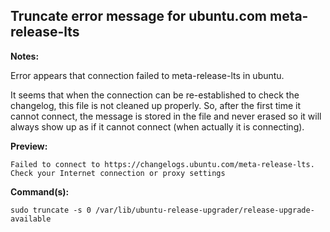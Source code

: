 ## Truncate error message for ubuntu.com meta-release-lts

**Notes:**

Error appears that connection failed to meta-release-lts in ubuntu.

It seems that when the connection can be re-established to check the changelog, this file is not cleaned up properly. So, after the first time it cannot connect, the message is stored in the file and never erased so it will always show up as if it cannot connect (when actually it is connecting).



**Preview:**

```
Failed to connect to https://changelogs.ubuntu.com/meta-release-lts. Check your Internet connection or proxy settings
```



**Command(s):**

```shell
sudo truncate -s 0 /var/lib/ubuntu-release-upgrader/release-upgrade-available
```

